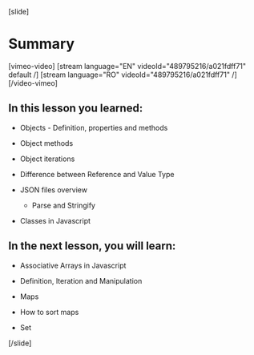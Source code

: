 [slide]

# Summary

[vimeo-video]
[stream language="EN" videoId="489795216/a021fdff71" default /]
[stream language="RO" videoId="489795216/a021fdff71"  /]
[/video-vimeo]

## In this lesson you learned:

- Objects - Definition, properties and methods

- Object methods

- Object iterations

- Difference between Reference and Value Type

- JSON files overview
  - Parse and Stringify

- Classes in Javascript

## In the next lesson, you will learn:

- Associative Arrays in Javascript

- Definition, Iteration and Manipulation

- Maps 

- How to sort maps

- Set

[/slide]